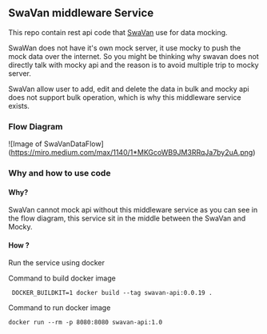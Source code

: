 ## SwaVan middleware Service

This repo contain rest api code that [SwaVan]("https://swavan.io/") use for data mocking.

SwaWan does not have it's own mock server, it use mocky to push the mock data over the internet. So you might be thinking why swavan does not directly talk with mocky api and the reason is to avoid multiple trip to mocky server.

SwaVan allow user to add, edit and delete the data in bulk and mocky api does not support bulk operation, which is why this middleware service exists.

### Flow Diagram

![Image of SwaVanDataFlow]
(https://miro.medium.com/max/1140/1*MKGcoWB9JM3RRqJa7by2uA.png)


### Why and how to use code

#### Why?
SwaVan cannot mock api without this middleware service as you can see in the flow diagram, this service sit in the middle between the SwaVan and Mocky.

#### How ?
Run the service using docker

Command to build docker image
```
 DOCKER_BUILDKIT=1 docker build --tag swavan-api:0.0.19 .
```

Command to run docker image
```
docker run --rm -p 8080:8080 swavan-api:1.0
```
